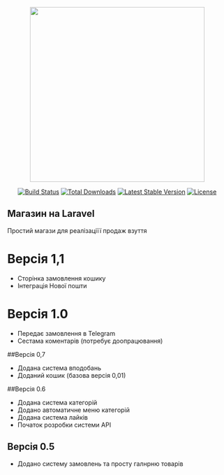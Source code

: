 <p align="center"><a href="https://laravel.com" target="_blank"><img src="https://raw.githubusercontent.com/laravel/art/master/logo-lockup/5%20SVG/2%20CMYK/1%20Full%20Color/laravel-logolockup-cmyk-red.svg" width="400"></a></p>

<p align="center">
<a href="https://travis-ci.org/laravel/framework"><img src="https://travis-ci.org/laravel/framework.svg" alt="Build Status"></a>
<a href="https://packagist.org/packages/laravel/framework"><img src="https://img.shields.io/packagist/dt/laravel/framework" alt="Total Downloads"></a>
<a href="https://packagist.org/packages/laravel/framework"><img src="https://img.shields.io/packagist/v/laravel/framework" alt="Latest Stable Version"></a>
<a href="https://packagist.org/packages/laravel/framework"><img src="https://img.shields.io/packagist/l/laravel/framework" alt="License"></a>
</p>

## Магазин на Laravel
Простий магази для реалізаціїї продаж взуття

# Версія 1,1
- Сторінка замовлення кошику
- Інтеграція Нової пошти

# Версія 1.0
- Передає замовлення в Telegram
- Сестама коментарів (потребує доопрацювання)

##Версія 0,7
- Додана система вподобань
- Доданий кошик (базова версія 0,01)

##Версія 0.6
- Додана система категорій
- Додано автоматичне меню категорій
- Додана система лайків
- Початок розробки системи API

## Версія 0.5
- Додано систему замовлень та просту галнрню товарів
